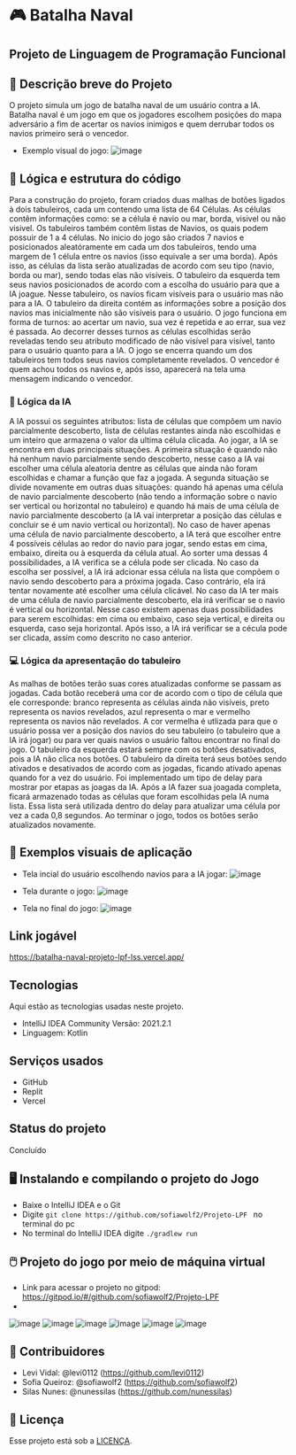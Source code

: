 # 🎮 Batalha Naval 
## Projeto de Linguagem de Programação Funcional 

## 📄 Descrição breve do Projeto

O projeto simula um jogo de batalha naval de um usuário contra a IA. Batalha naval é um jogo em que os jogadores escolhem posições do mapa adversário a fim de acertar os navios inimigos e quem derrubar todos os navios primeiro será o vencedor. 
* Exemplo visual do jogo:
![image](https://user-images.githubusercontent.com/53493002/132416153-5feefd5a-3bf8-45fd-b6f7-2e2fb4d00969.png)

## 🚢 Lógica e estrutura do código

Para a construção do projeto, foram criados duas malhas de botões ligados à dois tabuleiros, cada um contendo uma lista de 64 Células. As células contêm informações como: se a célula é navio ou mar, borda, visivel ou não visivel. Os tabuleiros também contêm listas de Navios, os quais podem possuir de 1 a 4 células. No inicio do jogo são criados 7 navios e posicionados aleatóramente em cada um dos tabuleiros, tendo uma margem de 1 célula entre os navios (isso equivale a ser uma borda). Após isso, as células da lista serão atualizadas de acordo com seu tipo (navio, borda ou mar), sendo todas elas não visíveis.
O tabuleiro da esquerda tem seus navios posicionados de acordo com a escolha do usuário para que a IA joague. Nesse tabuleiro, os navios ficam visíveis para o usuário mas não para a IA. O tabuleiro da direita contém as informações sobre a posição dos navios mas inicialmente não são visíveis para o usuário. O jogo funciona em forma de turnos: ao acertar um navio, sua vez é repetida e ao errar, sua vez é passada. Ao decorrer desses turnos as células escolhidas serão reveladas tendo seu atributo modificado de não visível para visível, tanto para o usuário quanto para a IA. O jogo se encerra quando um dos tabuleiros tem todos seus navios completamente revelados. O vencedor é quem achou todos os navios e, após isso, aparecerá na tela uma mensagem indicando o vencedor. 

### 🤖 Lógica da IA

A IA possui os seguintes atributos: lista de células que compõem um navio parcialmente descoberto, lista de células restantes ainda não escolhidas e um inteiro que armazena o valor da ultima célula clicada. Ao jogar, a IA se encontra em duas principais situações. A primeira situação é quando não há nenhum navio parcialmente sendo descoberto, nesse caso a IA vai escolher uma célula aleatoria dentre as células que ainda não foram escolhidas e chamar a função que faz a jogada. A segunda situação se divide novamente em outras duas situações: quando há apenas uma célula de navio parcialmente descoberto (não tendo a informação sobre o navio ser vertical ou horizontal no tabuleiro) e quando há mais de uma célula de navio parcialmente descoberto (a IA vai interpretar a posição das células e concluir se é um navio vertical ou horizontal). 
No caso de haver apenas uma célula de navio parcialmente descoberto, a IA terá que escolher entre 4 possíveis células ao redor do navio para jogar, sendo estas em cima, embaixo, direita ou à esquerda da célula atual. Ao sorter uma dessas 4 possibilidades, a IA verifica se a célula pode ser clicada. No caso da escolha ser possível, a IA irá adcionar essa célula na lista que compõem o navio sendo descoberto para a próxima jogada. Caso contrário, ela irá tentar novamente até escolher uma célula clicável. 
No caso da IA ter mais de uma célula de navio parcialmente descoberto, ela irá verificar se o navio é vertical ou horizontal. Nesse caso existem apenas duas possibilidades para serem escolhidas: em cima ou embaixo, caso seja vertical, e direita ou esquerda, caso seja horizontal. Após isso, a IA irá verificar se a cécula pode ser clicada, assim como descrito no caso anterior. 

### 💻 Lógica da apresentação do tabuleiro

As malhas de botões terão suas cores atualizadas conforme se passam as jogadas. Cada botão receberá uma cor de acordo com o tipo de célula que ele corresponde: branco representa as células ainda não visíveis, preto representa os navios revelados, azul representa o mar e vermelho representa os navios não revelados. A cor vermelha é utlizada para que o usuário possa ver a posição dos navios do seu tabuleiro (o tabuleiro que a IA irá jogar) ou para ver quais navios o usuário faltou encontrar no final do jogo. 
O tabuleiro da esquerda estará sempre com os botões desativados, pois a IA não clica nos botões. O tabuleiro da direita terá seus botões sendo ativados e desativados de acordo com as jogadas, ficando ativado apenas quando for a vez do usuário. 
Foi implementado um tipo de delay para mostrar por etapas as joagas da IA. Após a IA fazer sua joagada completa, ficará armazenado todas as células que foram escolhidas pela IA numa lista. Essa lista será utilizada dentro do delay para atualizar uma célula por vez a cada 0,8 segundos. Ao terminar o jogo, todos os botões serão atualizados novamente.

## 👀 Exemplos visuais de aplicação
* Tela incial do usuário escolhendo navios para a IA jogar:
![image](https://user-images.githubusercontent.com/53493002/132403309-da8406a3-de31-4391-bd53-26fd8d76ad0a.png)

* Tela durante o jogo:
![image](https://user-images.githubusercontent.com/53493002/132415888-4005a21f-9660-4a95-9805-f946c51d6eec.png)

* Tela no final do jogo:
![image](https://user-images.githubusercontent.com/53493002/132403248-44605f94-8eb5-4de3-8da2-a67180241e9d.png)

## Link jogável
https://batalha-naval-projeto-lpf-lss.vercel.app/

## Tecnologias 

Aqui estão as tecnologias usadas neste projeto.

* IntelliJ IDEA Community Versão: 2021.2.1 
* Linguagem: Kotlin 

## Serviços usados

* GitHub
* Replit
* Vercel

## Status do projeto
Concluído 

## 🖥️ Instalando e compilando o projeto do Jogo
* Baixe o IntelliJ IDEA e o Git 
* Digite ```git clone https://github.com/sofiawolf2/Projeto-LPF ```  no terminal do pc
* No terminal do IntelliJ IDEA digite ```./gradlew run```

## 🖱️ Projeto do jogo por meio de máquina virtual
* Link para acessar o projeto no gitpod:
https://gitpod.io/#/github.com/sofiawolf2/Projeto-LPF
*
![image](https://user-images.githubusercontent.com/53493002/132428855-02248ece-8c82-4de4-8040-de42e4563489.png)
![image](https://user-images.githubusercontent.com/53493002/132428957-71ae5f24-1536-4446-bfbe-ab6a844b0bd9.png)
![image](https://user-images.githubusercontent.com/53493002/132429005-d16f2a6f-904d-4bab-87b0-8e9bd7b67b72.png)
![image](https://user-images.githubusercontent.com/53493002/132429159-4229a2f6-b78f-4409-b58f-8205f37f8f65.png)
![image](https://user-images.githubusercontent.com/53493002/132429073-04269e9c-9aa7-49e7-91fa-ddc2bddca83c.png)
![image](https://user-images.githubusercontent.com/53493002/132429659-f951f762-3554-4f3c-87fe-627bea92d675.png)



## 🦾 Contribuidores 
* Levi Vidal: @levi0112 (https://github.com/levi0112)
* Sofia Queiroz: @sofiawolf2 (https://github.com/sofiawolf2)
* Silas Nunes: @nunessilas (https://github.com/nunessilas)

## 📄 Licença

Esse projeto está sob a [LICENÇA](LICENSE).

